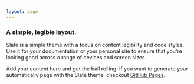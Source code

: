 ```yaml
---
layout: page
---
```


### A simple, legible layout.

Slate is a simple theme with a focus on content legibility and code styles. Use it for your documentation or your personal site to ensure that you're looking good across a range of devices and screen sizes.

Add your content here and get the ball rolling. If you want to generate your automatically page with the Slate theme, checkout [GitHub Pages](http://pages.github.com).